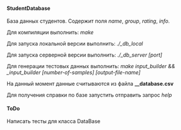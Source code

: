 #### StudentDatabase
База данных студентов. Содержит поля _name_, _group_, _rating_, _info_.

Для компиляции выполнить: _make_

Для запуска локальной версии выполнить: _./\_db\_local_

Для запуска серверной версии выполнить: _./\_db\_server [port]_

Для генерации тестовых данных выполнить: _make input_builder && \_input\_builder [number-of-samples] [output-file-name]_

На данный момент данные считываются из файла **\_\_database.csv**

Для получения справки по базе запустить отправить запрос _help_
#### ToDo
Написать тесты для класса DataBase
